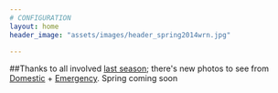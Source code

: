 ```yaml
---
# CONFIGURATION
layout: home
header_image: "assets/images/header_spring2014wrn.jpg"

---
```

##Thanks to all involved [last season](/archive/2013-autumnwinter); there's new photos to see from [Domestic](/galleries/2013-domestic) + [Emergency](/galleries/2013-emergency). Spring coming soon
